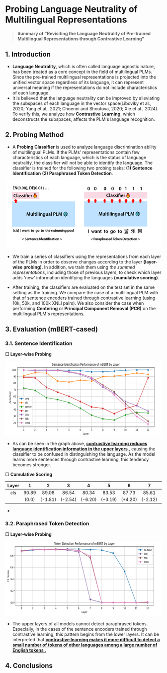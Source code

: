 # Probing Language Neutrality of Multilingual Representations
> __Summary of "Revisiting the Language Neutrality of Pre-trained Multilingual Representations through Contrastive Learning"__ 

## 1. Introduction 
- __Language Neutrality__, which is often called language agnostic nature, has been treated as a core concept in the field of multilingual PLMs. Since the pre-trained multilingual representations is projected ​​into the unified vector space regardless of its language, it can represent universal meaning if the representations do not include characteristics of each language.
- It is believed that the language neutrality can be improved by alleviating the subspaces of each language in the vector space(Liboviky et al., 2020; Yang et al., 2021; Choenni and Shoutova, 2020; Xie et al., 2024). To verify this, we analyze how __Contrastive Learning__, which deconstructs the subspaces, affects the PLM's language recognition.

## 2. Probing Method

- A __Probing Classifier__ is used to analyze language discrimination ability of multilingual PLMs. If the PLMs' representations contain few characteristics of each language, which is the status of language neutrality, the classifier will not be able to identify the language. The classifier is trained for the following two probing tasks: __(1) Sentence Identification__ __(2) Paraphrased Token Detection__.  

<p align="center">
  <img src="images/probing.PNG" alt="example image" width="500" height="220"/>
</p>

- We train a series of classifiers using the representations from each layer of the PLMs in order to observe changes according to the layer __(layer-wise probing)__. In addition, we train them using *the summed representations*, including those of previous layers, to check which layer adds 'new' information identifying the languages __(cumulative scoring)__.

- After training, the classifiers are evaluated on the test set in the same setting as the training. We compare the case of a multilingual PLM with that of sentence encoders trained through contrastive learning (using 10k, 50k, and 100k XNLI pairs). We also consider the case when performing __Centering__ or __Principal Component Removal (PCR)__ on the multilingual PLM's representations.

## 3. Evaluation (mBERT-cased)

### 3.1. Sentence Identification

□ __Layer-wise Probing__

<p align="center">
  <img src="images/sentence_identification_mbert.PNG" alt="example image" width="600" height="240"/>
</p>

- As can be seen in the graph above, <ins> __contrastive learning reduces language identification information in the upper layers__  </ins>, causing the classifier to be confused in distinguishing the language. As the model learns more sentences through contrastive learning, this tendency becomes stronger.

□ __Cumulative Scoring__

|Layer|1|2|3|4|5|6|7|8|9|10|11|12|
|:---:|:---:|:---:|:---:|:---:|:---:|:---:|:---:|:---:|:---:|:---:|:---:|:---:|
|cls|90.89|89.08|86.54|80.34|83.53|87.73|85.61|87.26|88.18|89.15|93.08|94.18|
||(0.0)|(-1.81)|(-2.54)|(-6.20)|(+3.19)|(+4.20)|(-2.12)|(+1.65)|(+0.92)|(+0.97)|(+3.93)|(+1.10)|

- 

### 3.2. Paraphrased Token Detection

□ __Layer-wise Probing__
 
<p align="center">
  <img src="images/token_detection_mbert.PNG" alt="example image" width="600" height="240"/>
</p>

- The upper layers of all models cannot detect paraphrased tokens. Especially, in the cases of the sentence encoders trained through contrastive learning, this pattern begins from the lower layers. It can be interpreted that <ins> __contrastive learning makes it more difficult to detect a small number of tokens of other languages ​​among a large number of English tokens__ <ins>.


## 4. Conclusions
